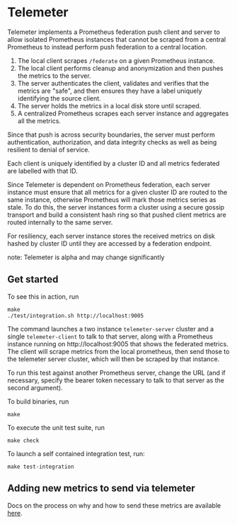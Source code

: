 Telemeter
=========

Telemeter implements a Prometheus federation push client and server
to allow isolated Prometheus instances that cannot be scraped from a
central Prometheus to instead perform push federation to a central
location.

1. The local client scrapes `/federate` on a given Prometheus instance.
2. The local client performs cleanup and anonymization and then pushes the metrics to the server.
3. The server authenticates the client, validates and verifies that the metrics are "safe", and then ensures they have a label uniquely identifying the source client.
4. The server holds the metrics in a local disk store until scraped.
5. A centralized Prometheus scrapes each server instance and aggregates all the metrics.

Since that push is across security boundaries, the server must perform
authentication, authorization, and data integrity checks as well as being
resilient to denial of service.

Each client is uniquely identified by a cluster ID and all metrics
federated are labelled with that ID.

Since Telemeter is dependent on Prometheus federation, each server
instance must ensure that all metrics for a given cluster ID are routed
to the same instance, otherwise Prometheus will mark those metrics
series as stale. To do this, the server instances form a cluster using
a secure gossip transport and build a consistent hash ring so that
pushed client metrics are routed internally to the same server.

For resiliency, each server instance stores the received metrics on disk
hashed by cluster ID until they are accessed by a federation endpoint.

note: Telemeter is alpha and may change significantly

Get started
-----------

To see this in action, run

```
make
./test/integration.sh http://localhost:9005
```

The command launches a two instance `telemeter-server` cluster and a single
`telemeter-client` to talk to that server, along with a Prometheus
instance running on http://localhost:9005 that shows the federated metrics.
The client will scrape metrics from the local prometheus, then send those
to the telemeter server cluster, which will then be scraped by that instance.

To run this test against another Prometheus server, change the URL (and if necessary,
specify the bearer token necessary to talk to that server as the second argument).

To build binaries, run

```
make
```

To execute the unit test suite, run

```
make check
```

To launch a self contained integration test, run:

```
make test-integration
```

Adding new metrics to send via telemeter
-----------

Docs on the process on why and how to send these metrics are available [here](https://docs.google.com/document/d/1a6n5iBGM2QaIQRg9Lw4-Npj6QY9--Hpx3XYut-BrUSY/edit?usp=sharing).